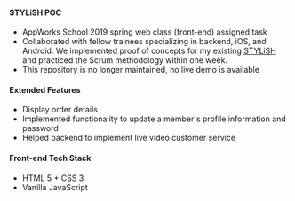 #### STYLiSH POC
- AppWorks School 2019 spring web class (front-end) assigned task
- Collaborated with fellow trainees specializing in backend, iOS, and Android. We implemented proof of concepts for my existing [STYLiSH](https://github.com/yuki16bit/stylish) and practiced the Scrum methodology within one week.
- This repository is no longer maintained, no live demo is available

#### Extended Features
- Display order details
- Implemented functionality to update a member's profile information and password
- Helped backend to implement live video customer service

#### Front-end Tech Stack
- HTML 5 + CSS 3
- Vanilla JavaScript
